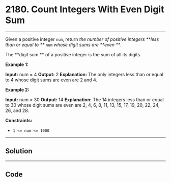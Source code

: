 # 2180. Count Integers With Even Digit Sum

---

Given a positive integer `num`, return _the number of positive integers **less than or equal to **_ `num` _whose digit sums are **even **_.

The **digit sum ** of a positive integer is the sum of all its digits.

 

**Example 1:**


**Input:** num = 4
**Output:** 2
**Explanation:**
The only integers less than or equal to 4 whose digit sums are even are 2 and 4.    


**Example 2:**


**Input:** num = 30
**Output:** 14
**Explanation:**
The 14 integers less than or equal to 30 whose digit sums are even are
2, 4, 6, 8, 11, 13, 15, 17, 19, 20, 22, 24, 26, and 28.


 

**Constraints:**

  * `1 <= num <= 1000`

---

## Solution



---

## Code
```python


```